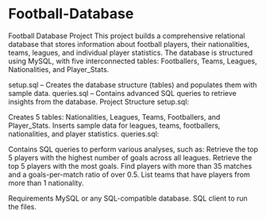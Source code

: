 # Football-Database

Football Database Project
This project builds a comprehensive relational database that stores information about football players, their nationalities, teams, leagues, and individual player statistics. The database is structured using MySQL, with five interconnected tables: Footballers, Teams, Leagues, Nationalities, and Player_Stats.

setup.sql – Creates the database structure (tables) and populates them with sample data.
queries.sql – Contains advanced SQL queries to retrieve insights from the database.
Project Structure
setup.sql:

Creates 5 tables: Nationalities, Leagues, Teams, Footballers, and Player_Stats.
Inserts sample data for leagues, teams, footballers, nationalities, and player statistics.
queries.sql:

Contains SQL queries to perform various analyses, such as:
Retrieve the top 5 players with the highest number of goals across all leagues. 
Retrieve the top 5 players with the most goals.
Find players with more than 35 matches and a goals-per-match ratio of over 0.5.
List teams that have players from more than 1 nationality.


Requirements
MySQL or any SQL-compatible database.
SQL client to run the files.

